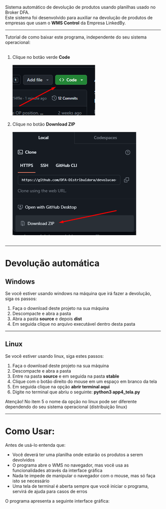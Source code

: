 Sistema automático de devolução de produtos usando planilhas usado no Broker DFA.<br>
Este sistema foi desenvolvido para auxiliar na devolução de produtos de empresas que usam o <strong>WMS Control</strong> da Empresa LinkedBy.
<hr>
Tutorial de como baixar este programa, independente do seu sistema operacional:
<ol>
  <br>
  <li>Clique no botão verde <strong>Code</strong></li><br>
  <img src="./arquivos_de_apoio/tutorial_download_images/botao_verde.png" alt=""><br><br>
  <li>Clique no botão <strong>Download ZIP</strong></li><br>
  <img src="./arquivos_de_apoio/tutorial_download_images/botao_download.png" alt=""><br><br>
</ol>
<hr>
<h1>Devolução automática</h1>
<h2>Windows</h2>
<p>Se você estiver usando windows na máquina que irá fazer a devolução, siga os passos:</p>
<ol>
  <li>Faça o download deste projeto na sua máquina</li>
  <li>Descompacte e abra a pasta</li>
  <li>Abra a pasta <strong>source</strong> e depois <strong>dist</strong></li>
  <li>Em seguida clique no arquivo executável dentro desta pasta</li>
</ol>
<hr>
<h2>Linux</h2>
<p>Se você estiver usando linux, siga estes passos: </p>
<ol>
  <li>Faça o download deste projeto na sua máquina</li>
  <li>Descompacte e abra a pasta</li>
  <li>Entre na pasta <strong>source</strong> e em seguida na pasta <strong>stable</strong></li>
  <li>Clique com o botão direito do mouse em um espaço em branco da tela</li>
  <li>Em seguida clique na opção <strong>abrir terminal aqui</strong></li>
  <li>Digite no terminal que abriu o seguinte: <strong>python3 app4_tela.py</strong></li>
</ol>
<p>Atenção! No item 5 o nome da opção no linux pode ser diferente dependendo do seu sistema operacional (distribuição linux)</p>
<hr>
<h1>Como Usar: </h1>
<p>Antes de usá-lo entenda que:</p>
<ul>
  <li>Você deverá ter uma planilha onde estarão os produtos a serem devolvidos</li>
  <li>O programa abre o WMS no navegador, mas você usa as funcionalidades através da interface gráfica</li>
  <li>Nada te impede de manipular o navegador com o mouse, mas só faça isto se necessário</li>
  <li>Uma tela de terminal é aberta sempre que você iniciar o programa, servirá de ajuda para casos de erros</li>
</ul>
<p>O programa apresenta a seguinte interface gráfica: </p>
<img></img>
<ol>
  
</ol>
